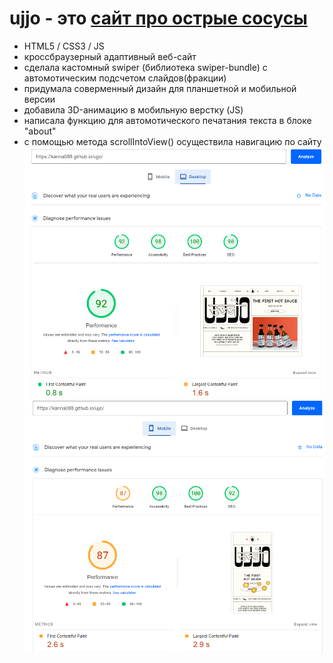# ujjo - это [сайт про острые сосусы](https://karina088.github.io/ujjo/) 
- HTML5 / CSS3 / JS
- кроссбраузерный адаптивный веб-сайт
- сделала кастомный swiper (библиотека swiper-bundle) c автомотическим подсчетом слайдов(фракции)
- придумала соверменный дизайн для планшетной и мобильной версии
- добавила 3D-анимацию в мобильную верстку (JS)
- написала функцию для автомотического печатания текста в блоке "about"
- с помощью метода scrollIntoView() осуществила навигацию по сайту
   ![Speed](https://github.com/Karina088/ujjo/raw/main/github-img/pagespeed_desk.png)
   ![Speed](https://github.com/Karina088/ujjo/raw/main/github-img/pagespeed_mobile.png)
